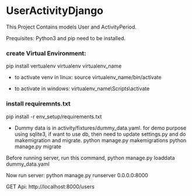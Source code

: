 # UserActivityDjango
This Project Contains models User and ActivityPeriod.

Prequisites:
Python3 and pip need to be installed.

### create Virtual Environment:
pip install vertualenv
virtualenv virtualenv_name

- to activate venv in linux:
source virtualenv_name/bin/activate

- to activate in windows:
virtualenv_name\Scripts\activate


### install requiremnts.txt
pip install -r env_setup/requirements.txt

- Dummy data is in activity/fixtures/dummy_data.yaml. 
for demo purpose using sqlite3, if want to use db, then need to update settings.py and do makemigration and migrate.
python manage.py makemigrations
python manage.py migrate

Before running server, run this command,
python manage.py loaddata dummy_data.yaml

Now run server:
python manage.py runserver 0.0.0.0:8000

GET Api: 
http://localhost:8000/users
